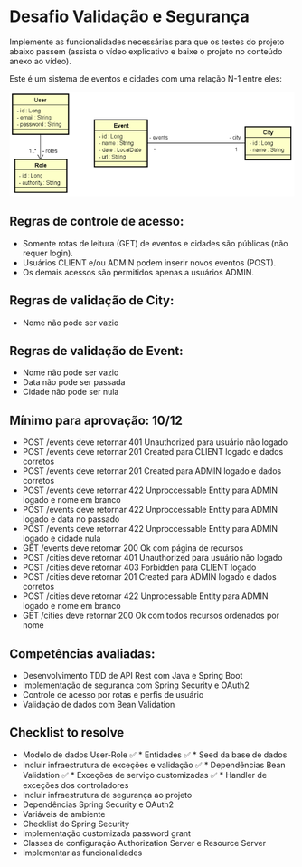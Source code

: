 # Desafio Validação e Segurança
Implemente as funcionalidades necessárias para que os testes do projeto abaixo passem (assista o vídeo explicativo e baixe o projeto no conteúdo anexo ao vídeo).

Este é um sistema de eventos e cidades com uma relação N-1 entre eles:

![domain](/assets/domain.png) 

## Regras de controle de acesso:
*	Somente rotas de leitura (GET) de eventos e cidades são públicas (não requer login).
*	Usuários CLIENT e/ou ADMIN podem inserir novos eventos (POST).
*	Os demais acessos são permitidos apenas a usuários ADMIN.

## Regras de validação de City:
*	Nome não pode ser vazio

## Regras de validação de Event:
*	Nome não pode ser vazio
*	Data não pode ser passada
*	Cidade não pode ser nula

## Mínimo para aprovação: 10/12
- POST /events deve retornar 401 Unauthorized para usuário não logado
- POST /events deve retornar 201 Created para CLIENT logado e dados corretos
- POST /events deve retornar 201 Created para ADMIN logado e dados corretos
- POST /events deve retornar 422 Unproccessable Entity para ADMIN logado e nome em branco
- POST /events deve retornar 422 Unproccessable Entity para ADMIN logado e data no passado
- POST /events deve retornar 422 Unproccessable Entity para ADMIN logado e cidade nula
- GET /events deve retornar 200 Ok com página de recursos
- POST /cities deve retornar 401 Unauthorized para usuário não logado
- POST /cities deve retornar 403 Forbidden para CLIENT logado
- POST /cities deve retornar 201 Created para ADMIN logado e dados corretos
- POST /cities deve retornar 422 Unprocessable Entity para ADMIN logado e nome em branco
- GET /cities deve retornar 200 Ok com todos recursos ordenados por nome

## Competências avaliadas:
- Desenvolvimento TDD de API Rest com Java e Spring Boot
- Implementação de segurança com Spring Security e OAuth2
- Controle de acesso por rotas e perfis de usuário
- Validação de dados com Bean Validation

## Checklist to resolve 
 *	Modelo de dados User-Role
✅   *	Entidades
✅   *	Seed da base de dados
*	Incluir infraestrutura de exceções e validação
✅   *	Dependências Bean Validation
✅   *	Exceções de serviço customizadas
✅   *	Handler de exceções dos controladores
*	Incluir infraestrutura de segurança ao projeto
  *	Dependências Spring Security e OAuth2
  *	Variáveis de ambiente
  *	Checklist do Spring Security
  *	Implementação customizada password grant
  *	Classes de configuração Authorization Server e Resource Server
*	Implementar as funcionalidades
